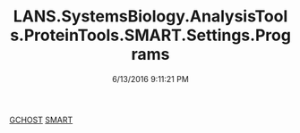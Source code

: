 ﻿---
title: LANS.SystemsBiology.AnalysisTools.ProteinTools.SMART.Settings.Programs
date: 6/13/2016 9:11:21 PM
---

[GCHOST](T-LANS.SystemsBiology.AnalysisTools.ProteinTools.SMART.Settings.Programs.GCHOST.html)
[SMART](T-LANS.SystemsBiology.AnalysisTools.ProteinTools.SMART.Settings.Programs.SMART.html)
